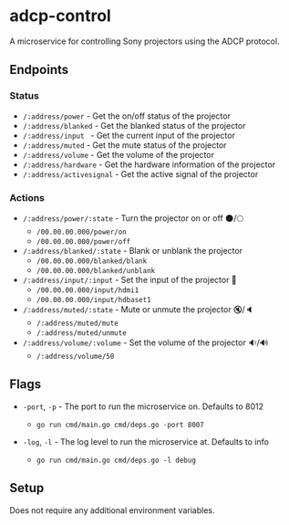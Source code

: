 # adcp-control
A microservice for controlling Sony projectors using the ADCP protocol.

## Endpoints
### Status
* `/:address/power` - Get the on/off status of the projector
* `/:address/blanked` - Get the blanked status of the projector
* `/:address/input ` - Get the current input of the projector
* `/:address/muted` - Get the mute status of the projector
* `/:address/volume` - Get the volume of the projector
* `/:address/hardware` - Get the hardware information of the projector
* `/:address/activesignal` - Get the active signal of the projector

### Actions
* `/:address/power/:state` - Turn the projector on or off :new_moon:/:full_moon:
    * `/00.00.00.000/power/on`
    * `/00.00.00.000/power/off`
* `/:address/blanked/:state` - Blank or unblank the projector
    * `/00.00.00.000/blanked/blank`
    * `/00.00.00.000/blanked/unblank`
* `/:address/input/:input` - Set the input of the projector :electric_plug:
    * `/00.00.00.000/input/hdmi1`
    * `/00.00.00.000/input/hdbaset1`
* `/:address/muted/:state` - Mute or unmute the projector :mute:/:speaker:
    * `/:address/muted/mute`
    * `/:address/muted/unmute`
* `/:address/volume/:volume` - Set the volume of the projector :sound:/:loud_sound:
    * `/:address/volume/50`

## Flags
* `-port`, `-p` - The port to run the microservice on. Defaults to 8012
    * `go run cmd/main.go cmd/deps.go -port 8007`

* `-log`, `-l` - The log level to run the microservice at. Defaults to info
    * `go run cmd/main.go cmd/deps.go -l debug`

## Setup
Does not require any additional environment variables.
